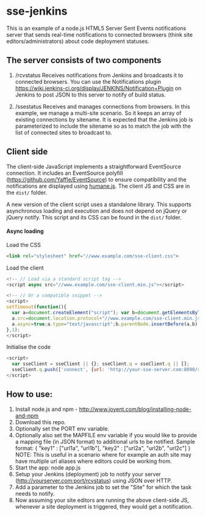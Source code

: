 sse-jenkins
===========

This is an example of a node.js HTML5 Server Sent Events notifications server that sends real-time notifications to connected browsers (think site editors/administrators) about code deployment statuses.

The server consists of two components
-------------------------------------

1. /rcvstatus Receives notifications from Jenkins and broadcasts it to connected browsers. You can use the Notifications plugin https://wiki.jenkins-ci.org/display/JENKINS/Notification+Plugin on Jenkins to post JSON to this server to notify of build status.

2. /ssestatus Receives and manages connections from browsers. In this example, we manage a multi-site scenario. So it keeps an array of existing connections by sitename. It is expected that the Jenkins job is parameterized to include the sitename so as to match the job with the list of connected sites to broadcast to.

Client side
-----------

The client-side JavaScript implements a straightforward EventSource connection. It includes an EventSource polyfill (https://github.com/Yaffle/EventSource) to ensure compatibility and the notifications are displayed using [humane.js](https://github.com/wavded/humane-js). The client JS and CSS are in the `dist/` folder.

A new version of the client script uses a standalone library. This supports asynchronous loading and execution and does not depend on jQuery or jQuery notify. This script and its CSS can be found in the `dist/` folder.

#### Async loading

Load the CSS

```html
<link rel="stylesheet" href="//www.example.com/sse-client.css">
```

Load the client

```js
<!-- // Load via a standard script tag -->
<script async src="//www.example.com/sse-client.min.js"></script>

<!-- // Or a compatible snippet -->
<script>
setTimeout(function(){
  var a=document.createElement("script"); var b=document.getElementsByTagName('script')[0];
  a.src=document.location.protocol+"//www.example.com/sse-client.min.js";
  a.async=true;a.type="text/javascript";b.parentNode.insertBefore(a,b)
},1);
</script>
```

Initialise the code

```js
<script>
  var sseClient = sseClient || {}; sseClient.q = sseClient.q || [];
  sseClient.q.push(['connect', {url: 'http://your-sse-server.com:8090/ssestatus'}]);
</script>
```

How to use:
-----------

1. Install node.js and npm - http://www.joyent.com/blog/installing-node-and-npm
2. Download this repo.
3. Optionally set the PORT env variable.
4. Optionally also set the MAPFILE env variable if you would like to provide a mapping file (in JSON format) to additional urls to be notified. Sample format:
{
  "key1" : ["url1a", "url1b"],
  "key2" : ["url2a", "url2b", "url2c"]
}
NOTE: This is useful in a scenario where for example an auth site may have multiple url aliases where editors could be working from.
5. Start the app: node app.js
6. Setup your Jenkins (deployment) job to notify your server (http://yourserver.com:port/rcvstatus) using JSON over HTTP.
7. Add a parameter to the Jenkins job to set the "Site" for which the task needs to notify.
7. Now assuming your site editors are running the above client-side JS, whenever a site deployment is triggered, they would get a notification.
